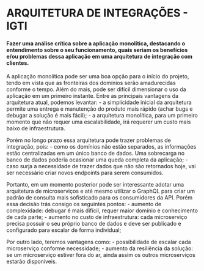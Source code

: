 <h1>ARQUITETURA DE INTEGRAÇÕES - IGTI</h1>

<h4>Fazer uma análise crítica sobre a aplicação monolítica, destacando o entendimento sobre o seu funcionamento, quais seriam os benefícios e/ou problemas dessa aplicação em uma arquitetura de integração com clientes.</h4>

<p>A aplicação monolítica pode ser uma boa opção para o início do projeto, tendo em vista que as fronteiras dos domínios serão amadurecidas conforme o tempo. Além do mais, pode ser difícil dimensionar o uso da aplicação em um primeiro instante. Entre as principais vantagens da arquitetura atual, podemos levantar:
- a simplicidade inicial da arquitetura permite uma entrega e manutenção do produto mais rápido (achar bugs e debugar a solução é mais fácil);
- a arquitetura monolítica, para um primeiro momento que não requer uma escalabilidade, irá requerer um custo mais baixo de infraestrutura.</p>

<p>Porém no longo prazo essa arquitetura pode trazer problemas de integração, pois:
- como os domínios não estão separados, as informações estão centralizadas em um único banco de dados. Uma sobrecarga no banco de dados poderia ocasionar uma queda completa da aplicação;
- caso surja a necessidade de trazer dados que não são retornados hoje, vai ser necessário criar novos endpoints para serem consumidos.
</p>

<p>Portanto, em um momento posterior pode ser interessante adotar uma arquitetura de microserviços e até mesmo utilizar o GraphQL para criar um padrão de consulta mais sofisticado para os consumidores da API. Porém essa decisão trás consigo os seguintes pontos:
- aumento de complexidade: debugar é mais difícil, requer maior domínio e conhecimento de cada parte;
- aumento no custo de infraestrutura: cada microserviço precisa possuir o seu próprio banco de dados e deve ser publicado e configurado para escalar de forma individual;
</p>

<p>Por outro lado, teremos vantagens como:
- possibilidade de escalar cada microserviço conforme necessidade;
- aumento da resiliência da solução: se um microserviço estiver fora do ar, ainda assim os outros microserviços estarão disponíveis.
</p>
